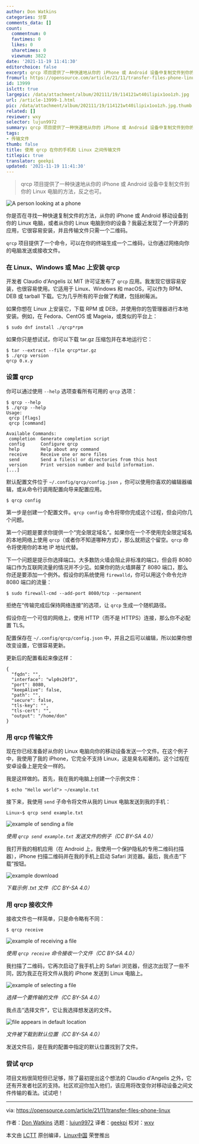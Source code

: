 ```yaml
---
author: Don Watkins
categories: 分享
comments_data: []
count:
  commentnum: 0
  favtimes: 0
  likes: 0
  sharetimes: 0
  viewnum: 3822
date: '2021-11-19 11:41:30'
editorchoice: false
excerpt: qrcp 项目提供了一种快速地从你的 iPhone 或 Android 设备中复制文件到你的 Linux 电脑的方法，反之也可。
fromurl: https://opensource.com/article/21/11/transfer-files-phone-linux
id: 13999
islctt: true
largepic: /data/attachment/album/202111/19/114121wt40ilipix1oo1zh.jpg
url: /article-13999-1.html
pic: /data/attachment/album/202111/19/114121wt40ilipix1oo1zh.jpg.thumb.jpg
related: []
reviewer: wxy
selector: lujun9972
summary: qrcp 项目提供了一种快速地从你的 iPhone 或 Android 设备中复制文件到你的 Linux 电脑的方法，反之也可。
tags:
- 传输文件
thumb: false
title: 使用 qrcp 在你的手机和 Linux 之间传输文件
titlepic: true
translator: geekpi
updated: '2021-11-19 11:41:30'
---
```



> 
> qrcp 项目提供了一种快速地从你的 iPhone 或 Android 设备中复制文件到你的 Linux 电脑的方法，反之也可。
> 
> 
> 


![](/data/attachment/album/202111/19/114121wt40ilipix1oo1zh.jpg "A person looking at a phone")


你是否在寻找一种快速复制文件的方法，从你的 iPhone 或 Android 移动设备到你的 Linux 电脑，或者从你的 Linux 电脑到你的设备？我最近发现了一个开源的应用，它很容易安装，并且传输文件只需一个二维码。


`qrcp` 项目提供了一个命令，可以在你的终端生成一个二维码，让你通过网络向你的电脑发送或接收文件。


### 在 Linux、Windows 或 Mac 上安装 qrcp


开发者 Claudio d'Angelis 以 MIT 许可证发布了 `qrcp` 应用。我发现它很容易安装，也很容易使用。它适用于 Linux、Windows 和 macOS，可以作为 RPM、DEB 或 tarball 下载。它为几乎所有的平台做了构建，包括树莓派。


如果你想在 Linux 上安装它，下载 RPM 或 DEB，并使用你的包管理器进行本地安装。例如，在 Fedora、CentOS 或 Mageia，或类似的平台上：



```
$ sudo dnf install ./qrcp*rpm

```

如果你只是想试试，你可以下载 tar.gz 压缩包并在本地运行它：



```
$ tar --extract --file qrcp*tar.gz
$ ./qrcp version
qrcp 0.x.y

```

### 设置 qrcp


你可以通过使用 `--help` 选项查看所有可用的 `qrcp` 选项：



```
$ qrcp --help
$ ./qrcp --help
Usage:
 qrcp [flags]
 qrcp [command]

Available Commands:
 completion  Generate completion script
 config      Configure qrcp
 help        Help about any command
 receive     Receive one or more files
 send        Send a file(s) or directories from this host
 version     Print version number and build information.
[...]

```

默认配置文件位于 `~/.config/qrcp/config.json` ，你可以使用你喜欢的编辑器编辑，或从命令行调用配置向导来配置应用。



```
$ qrcp config

```

第一步是创建一个配置文件。`qrcp config` 命令将带你完成这个过程，但会问你几个问题。


第一个问题是要求你提供一个“完全限定域名”。如果你在一个不使用完全限定域名的本地网络上使用 `qrcp`（或者你不知道哪种方式），那么就把这个留空。`qrcp` 命令将使用你的本地 IP 地址代替。


下一个问题是提示你选择端口。大多数防火墙会阻止非标准的端口，但会将 8080 端口作为互联网流量的情况并不少见。如果你的防火墙屏蔽了 8080 端口，那么你还是要添加一个例外。假设你的系统使用 `firewalld`，你可以用这个命令允许 8080 端口的流量：



```
$ sudo firewall-cmd --add-port 8080/tcp --permanent

```

拒绝在“传输完成后保持网络连接”的选项，让 `qrcp` 生成一个随机路径。


假设你在一个可信的网络上，使用 HTTP（而不是 HTTPS）连接，那么你不必配置 TLS。


配置保存在 `~/.config/qrcp/config.json` 中，并且之后可以编辑，所以如果你想改变设置，它很容易更新。


更新后的配置看起来像这样：



```
{
  "fqdn": "",
  "interface": "wlp0s20f3",
  "port": 8080,
  "keepAlive": false,
  "path": "",
  "secure": false,
  "tls-key": "",
  "tls-cert": "",
  "output": "/home/don"
}

```

### 用 qrcp 传输文件


现在你已经准备好从你的 Linux 电脑向你的移动设备发送一个文件。在这个例子中，我使用了我的 iPhone，它完全不支持 Linux，这是臭名昭著的。这个过程在安卓设备上是完全一样的。


我是这样做的。首先，我在我的电脑上创建一个示例文件：



```
$ echo "Hello world"> ~/example.txt

```

接下来，我使用 `send` 子命令将文件从我的 Linux 电脑发送到我的手机：



```
Linux~$ qrcp send example.txt

```

![example of sending a file](/data/attachment/album/202111/19/114132b34rz3t3hctxxlnp.png)


*使用 `qrcp send example.txt` 发送文件的例子（CC BY-SA 4.0）*


我打开我的相机应用（在 Android 上，我使用一个保护隐私的专用二维码扫描器），iPhone 扫描二维码并在我的手机上启动 Safari 浏览器。最后，我点击“下载”按钮。


![example download](/data/attachment/album/202111/19/114133xdpd6iad56sairah.png)


*下载示例 .txt 文件（CC BY-SA 4.0）*


### 用 qrcp 接收文件


接收文件也一样简单，只是命令略有不同：



```
$ qrcp receive

```

![example of receiving a file](/data/attachment/album/202111/19/114133qsyvfssqc8sq3dym.png)


*使用 `qrcp receive` 命令接收一个文件（CC BY-SA 4.0）*


我扫描了二维码，它再次启动了我手机上的 Safari 浏览器，但这次出现了一些不同，因为我正在将文件从我的 iPhone 发送到 Linux 电脑上。


![example of selecting a file](/data/attachment/album/202111/19/114133zll8zq77s5sosubn.jpg)


*选择一个要传输的文件（CC BY-SA 4.0）*


我点击“选择文件”，它让我选择想发送的文件。


![file appears in default location](/data/attachment/album/202111/19/114134tfr3drodlrecn232.png)


*文件被下载到默认位置（CC BY-SA 4.0）*


发送文件后，是在我的配置中指定的默认位置找到了文件。


### 尝试 qrcp


项目文档很简短但已足够，除了最初提出这个想法的 Claudio d'Angelis 之外，它还有开发者社区的支持。社区欢迎你加入他们，该应用将改变你对移动设备之间文件传输的看法。试试吧！




---


via: <https://opensource.com/article/21/11/transfer-files-phone-linux>


作者：[Don Watkins](https://opensource.com/users/don-watkins) 选题：[lujun9972](https://github.com/lujun9972) 译者：[geekpi](https://github.com/geekpi) 校对：[wxy](https://github.com/wxy)


本文由 [LCTT](https://github.com/LCTT/TranslateProject) 原创编译，[Linux中国](https://linux.cn/) 荣誉推出